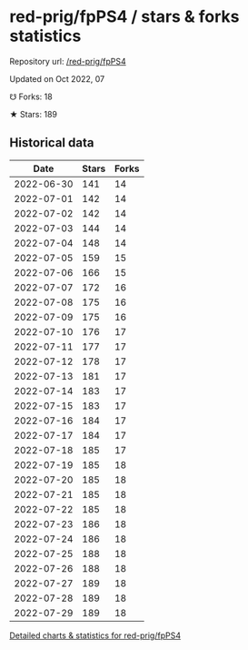 # red-prig/fpPS4 / stars & forks statistics

Repository url: [/red-prig/fpPS4](https://github.com/red-prig/fpPS4)

Updated on Oct 2022, 07

☋ Forks: 18

★ Stars: 189

## Historical data
| Date | Stars | Forks |
|------|-------|-------|
| 2022-06-30 | 141 | 14 | 
| 2022-07-01 | 142 | 14 | 
| 2022-07-02 | 142 | 14 | 
| 2022-07-03 | 144 | 14 | 
| 2022-07-04 | 148 | 14 | 
| 2022-07-05 | 159 | 15 | 
| 2022-07-06 | 166 | 15 | 
| 2022-07-07 | 172 | 16 | 
| 2022-07-08 | 175 | 16 | 
| 2022-07-09 | 175 | 16 | 
| 2022-07-10 | 176 | 17 | 
| 2022-07-11 | 177 | 17 | 
| 2022-07-12 | 178 | 17 | 
| 2022-07-13 | 181 | 17 | 
| 2022-07-14 | 183 | 17 | 
| 2022-07-15 | 183 | 17 | 
| 2022-07-16 | 184 | 17 | 
| 2022-07-17 | 184 | 17 | 
| 2022-07-18 | 185 | 17 | 
| 2022-07-19 | 185 | 18 | 
| 2022-07-20 | 185 | 18 | 
| 2022-07-21 | 185 | 18 | 
| 2022-07-22 | 185 | 18 | 
| 2022-07-23 | 186 | 18 | 
| 2022-07-24 | 186 | 18 | 
| 2022-07-25 | 188 | 18 | 
| 2022-07-26 | 188 | 18 | 
| 2022-07-27 | 189 | 18 | 
| 2022-07-28 | 189 | 18 | 
| 2022-07-29 | 189 | 18 | 


[Detailed charts & statistics for red-prig/fpPS4](https://reviewgithub.com/rep/red-prig/fpPS4)
